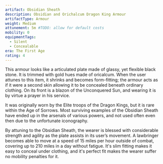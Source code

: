 ```yaml
---
artifact: Obsidian Sheath
description: Obsidian and Orichalcum Dragon King Armour
artifactType: Armour
weight: Medium
attunement: 5m #TODO: allow for default costs
mobility: 0
equipmentTags:
  - Silent
  - Concealable
era: The First Age
rating: 4
---
```


This armour looks like a articulated plate made of glassy, yet flexible black stone. It is trimmed with gold hues made of oricalcum. When the user attunes to this item, it shrinks and becomes form-fitting; the armour acts as if it were a second skin allowing it to be concealed beneath ordinary clothing. On its front is a blazon of the Unconquered Sun, and wearing it is by virtue a prayer in his service.

It was originally worn by the Elite troops of the Dragon Kings, but it is rare within the Age of Sorrows. Most surviving examples of the Obsidian Sheath have ended up in the arsenals of various powers, and not used often even then due to the unfortunate iconography.

<attunement></attunement>

By attuning to the Obsidian Sheath, the wearer is blessed with considerable strength and agility as the plate assists in its user’s movement. A lawbringer becomes able to move at a speed of 15 miles per hour outside of combat, covering up to 210 miles in a day without fatigue. It's slim fitting makes it easy to conceal under clothing, and it's perfect fit makes the wearer suffer no mobility penalties for it.
